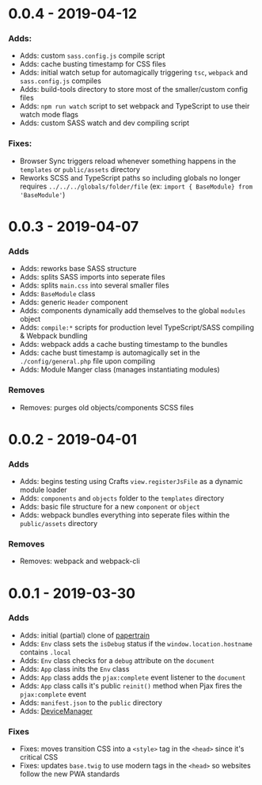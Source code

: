 # 0.0.4 - 2019-04-12

### Adds:

- Adds: custom `sass.config.js` compile script
- Adds: cache busting timestamp for CSS files
- Adds: initial watch setup for automagically triggering `tsc`, `webpack` and `sass.config.js` compiles
- Adds: build-tools directory to store most of the smaller/custom config files
- Adds: `npm run watch` script to set webpack and TypeScript to use their watch mode flags
- Adds: custom SASS watch and dev compiling script

### Fixes:

- Browser Sync triggers reload whenever something happens in the `templates` or `public/assets` directory
- Reworks SCSS and TypeScript paths so including globals no longer requires `../../../globals/folder/file` (ex: `import { BaseModule} from 'BaseModule'`)

# 0.0.3 - 2019-04-07

### Adds

- Adds: reworks base SASS structure
- Adds: splits SASS imports into seperate files
- Adds: splits `main.css` into several smaller files
- Adds: `BaseModule` class
- Adds: generic `Header` component
- Adds: components dynamically add themselves to the global `modules` object
- Adds: `compile:*` scripts for production level TypeScript/SASS compiling & Webpack bundling
- Adds: webpack adds a cache busting timestamp to the bundles
- Adds: cache bust timestamp is automagically set in the `./config/general.php` file upon compiling
- Adds: Module Manger class (manages instantiating modules)

### Removes

- Removes: purges old objects/components SCSS files

# 0.0.2 - 2019-04-01

### Adds

- Adds: begins testing using Crafts `view.registerJsFile` as a dynamic module loader
- Adds: `components` and `objects` folder to the `templates` directory
- Adds: basic file structure for a new `component` or `object`
- Adds: webpack bundles everything into seperate files within the `public/assets` directory

### Removes

- Removes: webpack and webpack-cli

# 0.0.1 - 2019-03-30

### Adds

- Adds: initial (partial) clone of [papertrain](https://github.com/Pageworks/papertrain)
- Adds: `Env` class sets the `isDebug` status if the `window.location.hostname` contains `.local`
- Adds: `Env` class checks for a `debug` attribute on the `document`
- Adds: `App` class inits the `Env` class
- Adds: `App` class adds the `pjax:complete` event listener to the `document`
- Adds: `App` class calls it's public `reinit()` method when Pjax fires the `pjax:complete` event
- Adds: `manifest.json` to the `public` directory
- Adds: [DeviceManager](https://github.com/codewithkyle/device-manager)

### Fixes

- Fixes: moves transition CSS into a `<style>` tag in the `<head>` since it's critical CSS
- Fixes: updates `base.twig` to use modern tags in the `<head>` so websites follow the new PWA standards
